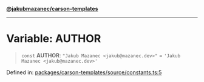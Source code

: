 [**@jakubmazanec/carson-templates**](../README.md)

---

# Variable: AUTHOR

> `const` **AUTHOR**: `"Jakub Mazanec <jakub@mazanec.dev>"` = `'Jakub Mazanec <jakub@mazanec.dev>'`

Defined in:
[packages/carson-templates/source/constants.ts:5](https://github.com/jakubmazanec/tools/blob/c36a857a499e2c0c4f38fc4405cb987b357adf10/packages/carson-templates/source/constants.ts#L5)
